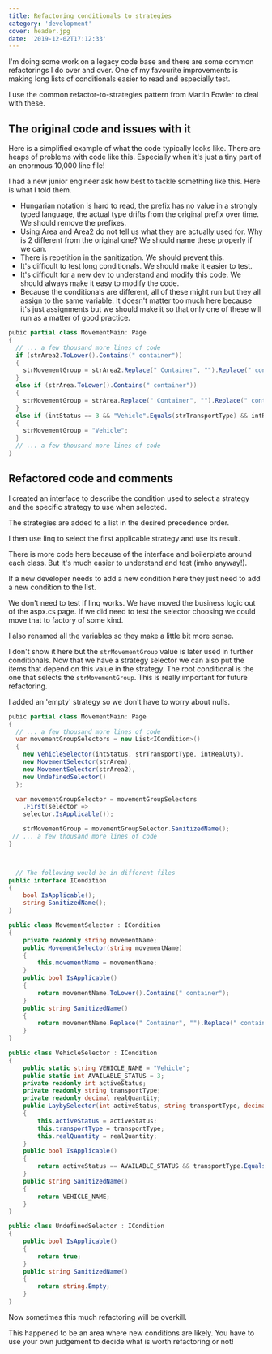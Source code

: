 ```yaml
---
title: Refactoring conditionals to strategies
category: 'development'
cover: header.jpg
date: '2019-12-02T17:12:33'
---
```


I'm doing some work on a legacy code base and there are some common refactorings I do over and over. One of my favourite improvements is making long lists of conditionals easier to read and especially test.

I use the common refactor-to-strategies pattern from Martin Fowler to deal with these.

<!-- end excerpt -->

## The original code and issues with it

Here is a simplified example of what the code typically looks like. There are heaps of problems with code like this. Especially when it's just a tiny part of an enormous 10,000 line file!

I had a new junior engineer ask how best to tackle something like this. Here is what I told them.

- Hungarian notation is hard to read, the prefix has no value in a strongly typed language, the actual type drifts from the original prefix over time. We should remove the prefixes.
- Using Area and Area2 do not tell us what they are actually used for. Why is 2 different from the original one? We should name these properly if we can.
- There is repetition in the sanitization. We should prevent this.
- It's difficult to test long conditionals. We should make it easier to test.
- It's difficult for a new dev to understand and modify this code. We should always make it easy to modify the code.
- Because the conditionals are different, all of these might run but they all assign to the same variable. It doesn't matter too much here because it's just assignments but we should make it so that only one of these will run as a matter of good practice.

```csharp
pubic partial class MovementMain: Page
{
  // ... a few thousand more lines of code
  if (strArea2.ToLower().Contains(" container"))
  {
    strMovementGroup = strArea2.Replace(" Container", "").Replace(" container", "");
  }
  else if (strArea.ToLower().Contains(" container"))
  {
    strMovementGroup = strArea.Replace(" Container", "").Replace(" container", "");
  }
  else if (intStatus == 3 && "Vehicle".Equals(strTransportType) && intRealQty == 0)
  {
    strMovementGroup = "Vehicle";
  }
  // ... a few thousand more lines of code
}
```

## Refactored code and comments

I created an interface to describe the condition used to select a strategy and the specific strategy to use when selected.

The strategies are added to a list in the desired precedence order.

I then use linq to select the first applicable strategy and use its result.

There is more code here because of the interface and boilerplate around each class. But it's much easier to understand and test (imho anyway!).

If a new developer needs to add a new condition here they just need to add a new condition to the list.

We don't need to test if linq works. We have moved the business logic out of the aspx.cs page. If we did need to test the selector choosing we could move that to factory of some kind.

I also renamed all the variables so they make a little bit more sense.

I don't show it here but the `strMovementGroup` value is later used in further conditionals. Now that we have a strategy selector we can also put the items that depend on this value in the strategy. The root conditional is the one that selects the `strMovementGroup`. This is really important for future refactoring.

I added an 'empty' strategy so we don't have to worry about nulls.

```csharp
pubic partial class MovementMain: Page
{
  // ... a few thousand more lines of code
  var movementGroupSelectors = new List<ICondition>()
  {
    new VehicleSelector(intStatus, strTransportType, intRealQty),
    new MovementSelector(strArea),
    new MovementSelector(strArea2),
    new UndefinedSelector()
  };

  var movementGroupSelector = movementGroupSelectors
    .First(selector =>
    selector.IsApplicable());

    strMovementGroup = movementGroupSelector.SanitizedName();
 // ... a few thousand more lines of code
}



  // The following would be in different files
public interface ICondition
{
    bool IsApplicable();
    string SanitizedName();
}

public class MovementSelector : ICondition
{
    private readonly string movementName;
    public MovementSelector(string movementName)
    {
        this.movementName = movementName;
    }
    public bool IsApplicable()
    {
        return movementName.ToLower().Contains(" container");
    }
    public string SanitizedName()
    {
        return movementName.Replace(" Container", "").Replace(" container", "");
    }
}

public class VehicleSelector : ICondition
{
    public static string VEHICLE_NAME = "Vehicle";
    public static int AVAILABLE_STATUS = 3;
    private readonly int activeStatus;
    private readonly string transportType;
    private readonly decimal realQuantity;
    public LaybySelector(int activeStatus, string transportType, decimal realQuantity)
    {
        this.activeStatus = activeStatus;
        this.transportType = transportType;
        this.realQuantity = realQuantity;
    }
    public bool IsApplicable()
    {
        return activeStatus == AVAILABLE_STATUS && transportType.Equals(VEHICLE_NAME) && realQuantity == 0;
    }
    public string SanitizedName()
    {
        return VEHICLE_NAME;
    }
}

public class UndefinedSelector : ICondition
{
    public bool IsApplicable()
    {
        return true;
    }
    public string SanitizedName()
    {
        return string.Empty;
    }
}
```

Now sometimes this much refactoring will be overkill.

This happened to be an area where new conditions are likely. You have to use your own judgement to decide what is worth refactoring or not!
